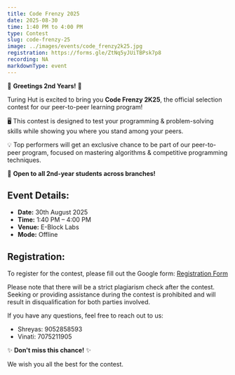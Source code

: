 ```yaml
---
title: Code Frenzy 2025
date: 2025-08-30
time: 1:40 PM to 4:00 PM
type: Contest
slug: code-frenzy-25
image: ../images/events/code_frenzy2k25.jpg
registration: https://forms.gle/ZtNq5yJUiTBPsk7p8
recording: NA
markdownType: event
---
```


🌟 **Greetings 2nd Years!** 🌟

Turing Hut is excited to bring you **Code Frenzy 2K25**, the official selection contest for our peer-to-peer learning program!

🖥 This contest is designed to test your programming & problem-solving skills while showing you where you stand among your peers.

💡 Top performers will get an exclusive chance to be part of our peer-to-peer program, focused on mastering algorithms & competitive programming techniques.

🎯 **Open to all 2nd-year students across branches!**

## Event Details:

- **Date:** 30th August 2025
- **Time:** 1:40 PM – 4:00 PM
- **Venue:** E-Block Labs
- **Mode:** Offline

## Registration:

To register for the contest, please fill out the Google form:
[Registration Form](https://forms.gle/ZtNq5yJUiTBPsk7p8)

Please note that there will be a strict plagiarism check after the contest. Seeking or providing assistance during the contest is prohibited and will result in disqualification for both parties involved.

If you have any questions, feel free to reach out to us:

- Shreyas: 9052858593
- Vinati: 7075211905

✨ **Don't miss this chance!** ✨

We wish you all the best for the contest.